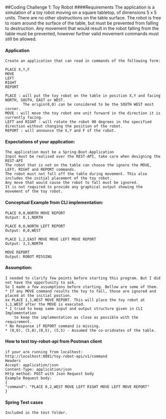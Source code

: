 ##Coding Challenge 1: Toy Robot
####Requirements
    The application is a simulation of a toy robot moving on a square tabletop, of dimensions 5 x 5 units. There are no other obstructions on the table surface.
    The robot is free to roam around the surface of the table, but must be prevented from falling to destruction. Any movement that would result in the robot
    falling from the table must be prevented, however further valid movement commands must still be allowed.

#### Application
    Create an application that can read in commands of the following form:

    PLACE X,Y,F
    MOVE
    LEFT
    RIGHT
    REPORT

    PLACE : will put the toy robot on the table in position X,Y and facing NORTH, SOUTH, EAST or WEST.
            The origin(0,0) can be considered to be the SOUTH WEST most corner.
    MOVE : will move the toy robot one unit forward in the direction it is currently facing.
    LEFT and RIGHT : will rotate the robot 90 degrees in the specified direction without changing the position of the robot.
    REPORT : will announce the X,Y and F of the robot.


#### Expectations of your application:
    The application must be a Spring-Boot-Application
    Input must be realised over the REST-API, take care when designing the REST-API
    The robot that is not on the table can choose the ignore the MOVE, LEFT, RIGHT and REPORT commands.
    The robot must not fall off the table during movement. This also includes the initial placement of the toy robot.
    Any move that would cause the robot to fall must be ignored.
    It is not required to provide any graphical output showing the movement of the toy robot.
#### Conceptual Example from CLI implementation:
    PLACE 0,0,NORTH MOVE REPORT
    Output: 0,1,NORTH

    PLACE 0,0,NORTH LEFT REPORT
    Output: 0,0,WEST

    PLACE 1,2,EAST MOVE MOVE LEFT MOVE REPORT
    Output: 3,3,NORTH

    MOVE REPORT
    Output: ROBOT MISSING

#### Assumption:
    I needed to clarify few points before starting this program. But I did not have the opportunity to ask.
    So I made a few assumptions before starting. Bellow are some of them.
    * If any MOVE command results the toy to fall, those are ignored and placed at the initial postion.
    ex PLACE 1,1,WEST MOVE REPORT. This will place the toy robot at 1,1,WEST after the MOVE is executed.
    * I tried to keep same input and output structure given in CLI Implementation 
        to keep the implementation as close as possible with the requirement.
    * No Response if REPORT command is missing.
    * (0,0), (5,0),(0,5), (5,5) - Assumed the co-oridnates of the table.

#### How to test toy-robot-api from Postman client
    if your are running from localhost:
    http://localhost:8081/toy-robot-api/v1/command
    Headers 
    Accept: application/json
    Content-Type: application/json
    Http method: POST with Json Request body
    Example Request body: 
    {
    "command": "PLACE 0,2,WEST MOVE LEFT RIGHT MOVE LEFT MOVE REPORT"
    }
#### Spring Test cases
    Included in the test folder.
